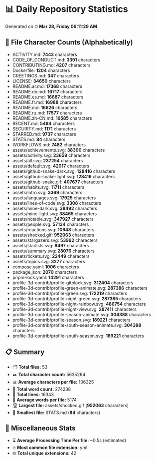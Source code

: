 # 📊 Daily Repository Statistics
Generated on ⏰ **Mar 28, Friday 06:11:29 AM**

## 📂 File Character Counts (Alphabetically)
- ACTIVITY.md: **7443** characters
- CODE_OF_CONDUCT.md: **3391** characters
- CONTRIBUTING.md: **4207** characters
- Dockerfile: **1204** characters
- GREETINGS.md: **347** characters
- LICENSE: **34650** characters
- README.ar.md: **17368** characters
- README.de.md: **16717** characters
- README.es.md: **16687** characters
- README.fr.md: **16988** characters
- README.md: **16626** characters
- README.ru.md: **17577** characters
- README.zh-CN.md: **16585** characters
- RECENT.md: **5484** characters
- SECURITY.md: **1171** characters
- STARRED.md: **9737** characters
- STATS.md: **84** characters
- WORKFLOWS.md: **7482** characters
- assets/achievements.svg: **38300** characters
- assets/activity.svg: **23659** characters
- assets/all.svg: **237254** characters
- assets/default.svg: **42017** characters
- assets/github-snake-dark.svg: **128416** characters
- assets/github-snake-light.svg: **128416** characters
- assets/github-snake.gif: **407677** characters
- assets/habits.svg: **11711** characters
- assets/intro.svg: **3369** characters
- assets/languages.svg: **17925** characters
- assets/lines-of-code.svg: **3308** characters
- assets/mine-dark.svg: **38492** characters
- assets/mine-light.svg: **38465** characters
- assets/notable.svg: **347927** characters
- assets/people.svg: **57134** characters
- assets/reactions.svg: **10948** characters
- assets/shocked.gif: **952063** characters
- assets/stargazers.svg: **53992** characters
- assets/starlists.svg: **8497** characters
- assets/summary.svg: **28076** characters
- assets/tickets.svg: **22449** characters
- assets/topics.svg: **3277** characters
- compose.yaml: **1006** characters
- package.json: **2070** characters
- pnpm-lock.yaml: **14291** characters
- profile-3d-contrib/profile-gitblock.svg: **312404** characters
- profile-3d-contrib/profile-green-animate.svg: **287386** characters
- profile-3d-contrib/profile-green.svg: **172219** characters
- profile-3d-contrib/profile-night-green.svg: **287385** characters
- profile-3d-contrib/profile-night-rainbow.svg: **486754** characters
- profile-3d-contrib/profile-night-view.svg: **287411** characters
- profile-3d-contrib/profile-season-animate.svg: **304388** characters
- profile-3d-contrib/profile-season.svg: **189221** characters
- profile-3d-contrib/profile-south-season-animate.svg: **304388** characters
- profile-3d-contrib/profile-south-season.svg: **189221** characters

## 📋 Summary
- 🗂️ **Total files:** 53
- ✒️ **Total character count:** 5635264
- 📊 **Average characters per file:** 106325
- 📝 **Total word count:** 274238
- 🧾 **Total lines:** 16343
- 📐 **Average words per file:** 5174
- 🏆 **Largest file:** assets/shocked.gif (**952063** characters)
- 🥉 **Smallest file:** STATS.md (**84** characters)

## 🌟 Miscellaneous Stats
- ⌛ **Average Processing Time Per file:** ~0.5s (estimated)
- 🔥 **Most common file extension:** yml
- 🌐 **Total unique extensions:** 42
